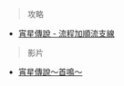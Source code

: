 > 攻略

- [宵星傳說 - 流程加順流支線](http://bbs.a9vg.com/thread-1287420-1-1.html)

> 影片

- [宵星傳說～首鳴～](https://www.bilibili.com/bangumi/play/ep89490)

